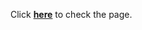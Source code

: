 Click [**here**](https://aniket126.github.io/cognizance-tasks/awareness/index.html) to check the page.
